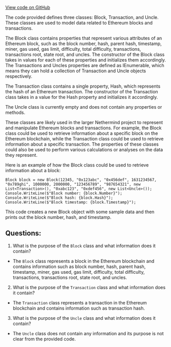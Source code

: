 [View code on GitHub](https://github.com/NethermindEth/nethermind/src/Nethermind/Nethermind.EthStats/Messages/Models/Block.cs)

The code provided defines three classes: Block, Transaction, and Uncle. These classes are used to model data related to Ethereum blocks and transactions. 

The Block class contains properties that represent various attributes of an Ethereum block, such as the block number, hash, parent hash, timestamp, miner, gas used, gas limit, difficulty, total difficulty, transactions, transactions root, state root, and uncles. The constructor of the Block class takes in values for each of these properties and initializes them accordingly. The Transactions and Uncles properties are defined as IEnumerable, which means they can hold a collection of Transaction and Uncle objects respectively. 

The Transaction class contains a single property, Hash, which represents the hash of an Ethereum transaction. The constructor of the Transaction class takes in a value for the Hash property and initializes it accordingly. 

The Uncle class is currently empty and does not contain any properties or methods. 

These classes are likely used in the larger Nethermind project to represent and manipulate Ethereum blocks and transactions. For example, the Block class could be used to retrieve information about a specific block on the Ethereum blockchain, while the Transaction class could be used to retrieve information about a specific transaction. The properties of these classes could also be used to perform various calculations or analyses on the data they represent. 

Here is an example of how the Block class could be used to retrieve information about a block:

```
Block block = new Block(12345, "0x123abc", "0x456def", 1631234567, "0x789ghi", 1000000, 2000000, "123456789", "987654321", new List<Transaction>(), "0xabc123", "0xdef456", new List<Uncle>());
Console.WriteLine($"Block number: {block.Number}");
Console.WriteLine($"Block hash: {block.Hash}");
Console.WriteLine($"Block timestamp: {block.Timestamp}");
```

This code creates a new Block object with some sample data and then prints out the block number, hash, and timestamp.
## Questions: 
 1. What is the purpose of the `Block` class and what information does it contain?
- The `Block` class represents a block in the Ethereum blockchain and contains information such as block number, hash, parent hash, timestamp, miner, gas used, gas limit, difficulty, total difficulty, transactions, transactions root, state root, and uncles.

2. What is the purpose of the `Transaction` class and what information does it contain?
- The `Transaction` class represents a transaction in the Ethereum blockchain and contains information such as transaction hash.

3. What is the purpose of the `Uncle` class and what information does it contain?
- The `Uncle` class does not contain any information and its purpose is not clear from the provided code.